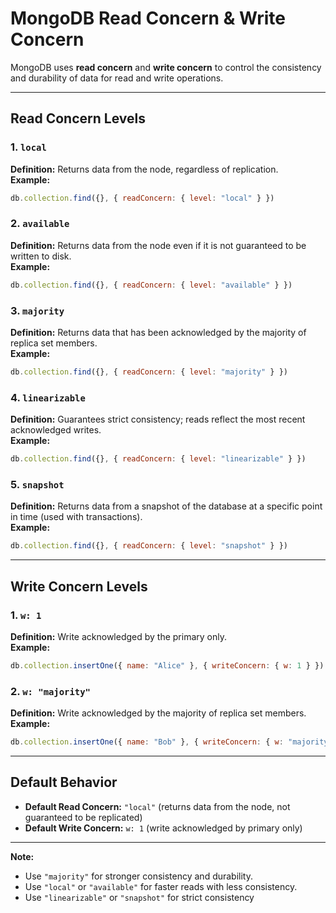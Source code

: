 # MongoDB Read Concern & Write Concern

MongoDB uses **read concern** and **write concern** to control the consistency and durability of data for read and write operations.

---

## Read Concern Levels

### 1. `local`
**Definition:** Returns data from the node, regardless of replication.  
**Example:**
```js
db.collection.find({}, { readConcern: { level: "local" } })
```

### 2. `available`
**Definition:** Returns data from the node even if it is not guaranteed to be written to disk.  
**Example:**
```js
db.collection.find({}, { readConcern: { level: "available" } })
```

### 3. `majority`
**Definition:** Returns data that has been acknowledged by the majority of replica set members.  
**Example:**
```js
db.collection.find({}, { readConcern: { level: "majority" } })
```

### 4. `linearizable`
**Definition:** Guarantees strict consistency; reads reflect the most recent acknowledged writes.  
**Example:**
```js
db.collection.find({}, { readConcern: { level: "linearizable" } })
```

### 5. `snapshot`
**Definition:** Returns data from a snapshot of the database at a specific point in time (used with transactions).  
**Example:**
```js
db.collection.find({}, { readConcern: { level: "snapshot" } })
```

---

## Write Concern Levels

### 1. `w: 1`
**Definition:** Write acknowledged by the primary only.  
**Example:**
```js
db.collection.insertOne({ name: "Alice" }, { writeConcern: { w: 1 } })
```

### 2. `w: "majority"`
**Definition:** Write acknowledged by the majority of replica set members.  
**Example:**
```js
db.collection.insertOne({ name: "Bob" }, { writeConcern: { w: "majority" } })
```

---

## Default Behavior

- **Default Read Concern:** `"local"` (returns data from the node, not guaranteed to be replicated)
- **Default Write Concern:** `w: 1` (write acknowledged by primary only)

---

**Note:**  
- Use `"majority"` for stronger consistency and durability.
- Use `"local"` or `"available"` for faster reads with less consistency.
- Use `"linearizable"` or `"snapshot"` for strict consistency